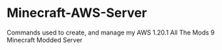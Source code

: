 # Minecraft-AWS-Server
Commands used to create, and manage my AWS 1.20.1 All The Mods 9 Minecraft Modded Server

